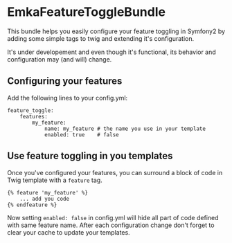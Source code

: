 EmkaFeatureToggleBundle
=======================

This bundle helps you easily configure your feature toggling in Symfony2
by adding some simple tags to twig and extending it's configuration.

It's under developement and even though it's functional, its behavior and configuration may (and will) change. 

Configuring your features
-------------------------

Add the following lines to your config.yml:

```
feature_toggle:
	features:
		my_feature:
			name: my_feature # the name you use in your template
			enabled: true    # false
```

Use feature toggling in you templates
-------------------------------------

Once you've configured your features, you can surround a block of code in Twig template with a `feature` tag.

```
{% feature 'my_feature' %}
    ... add you code
{% endfeature %}
```

Now setting `enabled: false` in config.yml will hide all part of code defined with same feature name.
After each configuration change don't forget to clear your cache to update your templates.
